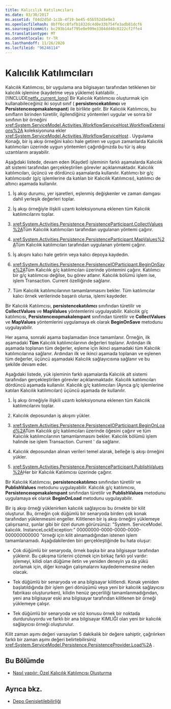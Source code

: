 ```yaml
---
title: Kalıcılık Katılımcıları
ms.date: 03/30/2017
ms.assetid: f84d2d5d-1c1b-4f19-be45-65b552d3e9e3
ms.openlocfilehash: 0bff6cc8fafb1832dc4d0e33b754fe3adb81dcf6
ms.sourcegitcommit: bc293b14af795e0e999e3304dd40c0222cf2ffe4
ms.translationtype: MT
ms.contentlocale: tr-TR
ms.lasthandoff: 11/26/2020
ms.locfileid: "96246114"
---
```

# <a name="persistence-participants"></a>Kalıcılık Katılımcıları

Kalıcılık Katılımcısı, bir uygulama ana bilgisayarı tarafından tetiklenen bir kalıcılık işlemine (kaydetme veya yükleme) katılabilir. , [!INCLUDE[netfx_current_long](../../../includes/netfx-current-long-md.md)] Bir Kalıcılık Katılımcısı oluşturmak için kullanabileceğiniz iki soyut sınıf ( **persistencekatılımcı** ve **Persistenceıopmakalenıpant**) ile birlikte gelir. Bir Kalıcılık Katılımcısı, bu sınıfların birinden türetilir, ilgilendiğiniz yöntemleri uygular ve sonra bir sınıfının bir örneğini <xref:System.ServiceModel.Activities.WorkflowServiceHost.WorkflowExtensions%2A> koleksiyonuna ekler <xref:System.ServiceModel.Activities.WorkflowServiceHost> . Uygulama Konağı, bir iş akışı örneğini kalıcı hale getiren ve uygun zamanlarda Kalıcılık katılımcıları üzerinde uygun yöntemleri çağırdığınızda bu tür iş akışı uzantılarını arayabilir.  
  
 Aşağıdaki listede, devam eden (Kaydet) işleminin farklı aşamalarda Kalıcılık alt sistemi tarafından gerçekleştirilen görevler açıklanmaktadır. Kalıcılık katılımcıları, üçüncü ve dördüncü aşamalarda kullanılır. Katılımcı bir g/ç katılımcısıdır (g/ç işlemlerine da katılan bir Kalıcılık Katılımcısı), katılımcı de altıncı aşamada kullanılır.  
  
1. İş akışı durumu, yer işaretleri, eşlenmiş değişkenler ve zaman damgası dahil yerleşik değerleri toplar.  
  
2. İş akışı örneğiyle ilişkili uzantı koleksiyonuna eklenen tüm Kalıcılık katılımcılarını toplar.  
  
3. <xref:System.Activities.Persistence.PersistenceParticipant.CollectValues%2A>Tüm Kalıcılık katılımcıları tarafından uygulanan yöntemi çağırır.  
  
4. <xref:System.Activities.Persistence.PersistenceParticipant.MapValues%2A>Tüm Kalıcılık katılımcıları tarafından uygulanan yöntemi çağırır.  
  
5. İş akışını kalıcı hale getirin veya kalıcı depoya kaydedin.  
  
6. <xref:System.Activities.Persistence.PersistenceIOParticipant.BeginOnSave%2A>Tüm Kalıcılık g/ç katılımcıları üzerinde yöntemini çağırır. Katılımcı bir g/ç katılımcısı değilse, bu görev atlanır. Kalıcılık bölümü işlem ise, işlem Transaction. Current özelliğinde sağlanır.  
  
7. Tüm Kalıcılık katılımcılarının tamamlanmasını bekler. Tüm katılımcılar kalıcı örnek verilerinde başarılı olursa, işlemi kaydeder.  
  
 Bir Kalıcılık Katılımcısı, **persistencekatılımcı** sınıfından türetilir ve **CollectValues** ve **MapValues** yöntemlerini uygulayabilir. Kalıcılık g/ç katılımcısı, **Persistenceıopmakalenıpant** sınıfından türetilir ve **CollectValues** ve **MapValues** yöntemlerini uygulamaya ek olarak **BeginOnSave** metodunu uygulayabilir.  
  
 Her aşama, sonraki aşama başlamadan önce tamamlanır. Örneğin, ilk aşamadaki **Tüm** Kalıcılık katılımcılarının değerleri toplanır. Ardından ilk aşamada toplanan tüm değerler, eşleme için ikinci aşamadaki tüm Kalıcılık katılımcılarına sağlanır. Ardından ilk ve ikinci aşamada toplanan ve eşlenen tüm değerler, üçüncü aşamadaki Kalıcılık sağlayıcısına sağlanır ve bu şekilde devam eder.  
  
 Aşağıdaki listede, yük işleminin farklı aşamalarda Kalıcılık alt sistemi tarafından gerçekleştirilen görevler açıklanmaktadır. Kalıcılık katılımcıları dördüncü aşamada kullanılır. Kalıcılık g/ç katılımcıları (Ayrıca g/ç işlemlerine katılan Kalıcılık katılımcıları) üçüncü aşamada de kullanılır.  
  
1. İş akışı örneğiyle ilişkili uzantı koleksiyonuna eklenen tüm Kalıcılık katılımcılarını toplar.  
  
2. Kalıcılık deposundan iş akışını yükler.  
  
3. <xref:System.Activities.Persistence.PersistenceIOParticipant.BeginOnLoad%2A>Tüm Kalıcılık g/ç katılımcıları üzerinde öğesini çağırır ve tüm Kalıcılık katılımcılarının tamamlanmasını bekler. Kalıcılık bölümü işlem halinde ise işlem Transaction. Current ' da sağlanır.  
  
4. Kalıcılık deposundan alınan verileri temel alarak, belleğe iş akışı örneğini yükler.  
  
5. <xref:System.Activities.Persistence.PersistenceParticipant.PublishValues%2A>Her bir Kalıcılık Katılımcısı üzerinde çağırır.  
  
 Bir Kalıcılık Katılımcısı, **persistencekatılımcı** sınıfından türetilir ve **PublishValues** metodunu uygulayabilir. Kalıcılık g/ç katılımcısı, **Persistenceıopmakalenıpant** sınıfından türetilir ve **PublishValues** metodunu uygulamaya ek olarak **BeginOnLoad** metodunu uygulayabilir.  
  
 Bir iş akışı örneği yüklenirken kalıcılık sağlayıcısı bu örnekte bir kilit oluşturur. Bu, örneğin çok düğümlü bir senaryoda birden çok konak tarafından yüklenmesini engeller. Kilitlenen bir iş akışı örneğini yüklemeye çalışırsanız, şunlar gibi bir özel durum görürsünüz: "System. ServiceModel. kalıcılık. InstanceLockException:" 00000000-0000-0000-0000-000000000000 "örneği için kilit alınamadığından istenen işlem tamamlanamadı. Aşağıdakilerden biri gerçekleştiğinde bu hata oluşur:  
  
- Çok düğümlü bir senaryoda, örnek başka bir ana bilgisayar tarafından yüklenir.  Bu çakışma türlerini çözmek için birkaç farklı yol vardır: işlemeyi, kilidi olan düğüme iletin ve yeniden deneyin ya da yükü zorlamak için, diğer konağın çalışmalarını kaydedememesine neden olacak.  
  
- Tek düğümlü bir senaryoda ve ana bilgisayar kilitlendi.  Konak yeniden başlatıldığında (bir işlem geri dönüşümü veya yeni bir kalıcılık sağlayıcısı fabrikası oluştururken), kilidin henüz geçerliliği tamamlanmadığından, yeni ana bilgisayar eski ana bilgisayar tarafından kilitlenen bir örneği yüklemeye çalışır.  
  
- Tek düğümlü bir senaryoda ve söz konusu örnek bir noktada durduruluyordu ve farklı bir ana bilgisayar KIMLIĞI olan yeni bir kalıcılık sağlayıcısı örneği oluşturulur.  
  
 Kilit zaman aşımı değeri varsayılan 5 dakikalık bir değere sahiptir, çağrılırken farklı bir zaman aşımı değeri belirtebilirsiniz <xref:System.ServiceModel.Persistence.PersistenceProvider.Load%2A> .  
  
## <a name="in-this-section"></a>Bu Bölümde  
  
- [Nasıl yapılır: Özel Kalıcılık Katılımcısı Oluşturma](how-to-create-a-custom-persistence-participant.md)  
  
## <a name="see-also"></a>Ayrıca bkz.

- [Depo Genişletilebilirliği](store-extensibility.md)
